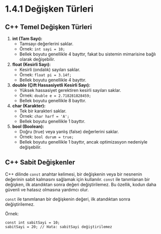 # 1.4.1 Değişken Türleri

## C++ Temel Değişken Türleri

1. **int (Tam Sayı):**
   * Tamsayı değerlerini saklar.
   * Örnek: `int sayi = 10;`
   * Bellek boyutu genellikle 4 bayttır, fakat bu sistemin mimarisine bağlı olarak değişebilir.
2. **float (Kesirli Sayı):**
   * Kesirli (ondalık) sayıları saklar.
   * Örnek: `float pi = 3.14f;`
   * Bellek boyutu genellikle 4 bayttır.
3. **double (Çift Hassasiyetli Kesirli Sayı):**
   * Yüksek hassasiyet gerektiren kesirli sayıları saklar.
   * Örnek: `double e = 2.718281828459;`
   * Bellek boyutu genellikle 8 bayttır.
4. **char (Karakter):**
   * Tek bir karakteri saklar.
   * Örnek: `char harf = 'A';`
   * Bellek boyutu genellikle 1 bayttır.
5. **bool (Boolean):**
   * Doğru (true) veya yanlış (false) değerlerini saklar.
   * Örnek: `bool durum = true;`
   * Bellek boyutu genellikle 1 bayttır, ancak optimizasyon nedeniyle değişebilir.

## C++ Sabit Değişkenler

C++ dilinde `const` anahtar kelimesi, bir değişkenin veya bir nesnenin değerinin sabit kalmasını sağlamak için kullanılır. `const` ile tanımlanan bir değişken, ilk atandıktan sonra değeri değiştirilemez. Bu özellik, kodun daha güvenli ve hatasız olmasına yardımcı olur.&#x20;

`const` ile tanımlanan bir değişkenin değeri, ilk atandıktan sonra değiştirilemez.

Örnek:

```
const int sabitSayi = 10;
sabitSayi = 20; // Hata: sabitSayi değiştirilemez
```
